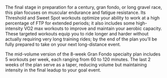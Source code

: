 The final stage in preparation for a century, gran fondo, or long gravel race, this plan focuses on muscular endurance and fatigue resistance. Its Threshold and Sweet Spot workouts optimize your ability to work at a high percentage of FTP for extended periods; it also includes some high-intensity VO2 max workouts to improve and maintain your aerobic capacity. These targeted workouts equip you to ride longer and harder without actually requiring very long training rides; by the end of the plan you’ll be fully prepared to take on your next long-distance event.

The mid-volume version of the 8-week Gran Fondo specialty plan includes 5 workouts per week, each ranging from 60 to 120 minutes. The last 2 weeks of the plan serve as a taper, reducing volume but maintaining intensity in the final leadup to your goal event. 